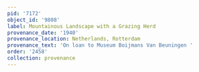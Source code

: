 ```yaml
---
pid: '7172'
object_id: '9808'
label: Mountainous Landscape with a Grazing Herd
provenance_date: '1940'
provenance_location: Netherlands, Rotterdam
provenance_text: 'On loan to Museum Boijmans Van Beuningen '
order: '2458'
collection: provenance
---
```

